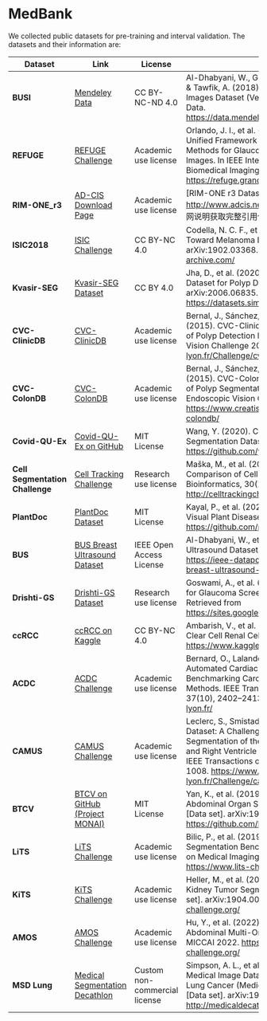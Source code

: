 # MedBank

We collected public datasets for pre-training and interval validation. The datasets and their information are:

| Dataset | Link | License | Reference |
| --- | --- | --- | --- |
| **BUSI** | [Mendeley Data](https://data.mendeley.com/datasets/8m4kqds53y/2) | CC BY-NC-ND 4.0 | Al-Dhabyani, W., Gomaa, M., Khaled, H., Fahmy, A., & Tawfik, A. (2018). BUSI: Breast Ultrasound Images Dataset (Version 2) [Data set]. Mendeley Data. https://data.mendeley.com/datasets/8m4kqds53y/2 |
| **REFUGE** | [REFUGE Challenge](https://refuge.grand-challenge.org/) | Academic use license | Orlando, J. I., et al. (2019). REFUGE Challenge: A Unified Framework for Evaluating Automated Methods for Glaucoma Assessment from Fundus Images. In IEEE International Symposium on Biomedical Imaging (ISBI), 2019. https://refuge.grand-challenge.org/ |
| **RIM-ONE_r3** | [AD-CIS Download Page](http://www.adcis.net/en/Download-Data/) | Academic use license | [RIM-ONE r3 Dataset]. (n.d.). Retrieved from http://www.adcis.net/en/Download-Data/ (请参照官网说明获取完整引用信息) |
| **ISIC2018** | [ISIC Challenge](https://challenge.isic-archive.com/) | CC BY-NC 4.0 | Codella, N. C. F., et al. (2018). Skin Lesion Analysis Toward Melanoma Detection: ISIC Challenge 2018. arXiv:1902.03368. https://challenge.isic-archive.com/ |
| **Kvasir-SEG** | [Kvasir-SEG Dataset](https://datasets.simula.no/kvasir-seg/) | CC BY 4.0 | Jha, D., et al. (2020). Kvasir-SEG: A Segmented Dataset for Polyp Detection and Segmentation. arXiv:2006.06835. https://datasets.simula.no/kvasir-seg/ |
| **CVC-ClinicDB** | [CVC-ClinicDB](https://www.creatis.insa-lyon.fr/Challenge/cvc-clinicdb/) | Academic use license | Bernal, J., Sánchez, A., Vilariño, F., & Sappa, A. (2015). CVC-ClinicDB: A Dataset for the Evaluation of Polyp Detection Methods. In MICCAI Endoscopic Vision Challenge 2015. https://www.creatis.insa-lyon.fr/Challenge/cvc-clinicdb/ |
| **CVC-ColonDB** | [CVC-ColonDB](https://www.creatis.insa-lyon.fr/Challenge/cvc-colondb/) | Academic use license | Bernal, J., Sánchez, A., Vilariño, F., & Sappa, A. (2015). CVC-ColonDB: A Dataset for the Evaluation of Polyp Segmentation Methods. In MICCAI Endoscopic Vision Challenge 2015. https://www.creatis.insa-lyon.fr/Challenge/cvc-colondb/ |
| **Covid-QU-Ex** | [Covid-QU-Ex on GitHub](https://github.com/yuanqing-wang/Covid-QU-Ex) | MIT License | Wang, Y. (2020). Covid-QU-Ex: A COVID-19 Lung Segmentation Dataset [Data set]. GitHub. https://github.com/yuanqing-wang/Covid-QU-Ex |
| **Cell Segmentation Challenge** | [Cell Tracking Challenge](http://celltrackingchallenge.net/) | Research use license | Maška, M., et al. (2014). A Benchmark for Comparison of Cell Tracking Algorithms. Bioinformatics, 30(11), 1609–1617. http://celltrackingchallenge.net/ |
| **PlantDoc** | [PlantDoc Dataset](https://github.com/pratikkayal/PlantDoc-Dataset) | MIT License | Kayal, P., et al. (2020). PlantDoc: A Dataset for Visual Plant Disease Detection [Data set]. GitHub. https://github.com/pratikkayal/PlantDoc-Dataset |
| **BUS** | [BUS Breast Ultrasound Dataset](https://ieee-dataport.org/open-access/bus-breast-ultrasound-dataset) | IEEE Open Access License | Al-Dhabyani, W., et al. (2018). BUS Breast Ultrasound Dataset [Data set]. IEEE DataPort. https://ieee-dataport.org/open-access/bus-breast-ultrasound-dataset |
| **Drishti-GS** | [Drishti-GS Dataset](https://sites.google.com/view/drishti-gs-dataset) | Research use license | Goswami, A., et al. (2018). Drishti-GS: A Database for Glaucoma Screening and Diagnosis [Data set]. Retrieved from https://sites.google.com/view/drishti-gs-dataset |
| **ccRCC** | [ccRCC on Kaggle](https://www.kaggle.com/datasets/ambarish/ccrcc) | CC BY-NC 4.0 | Ambarish, V., et al. (2020). ccRCC: A Dataset for Clear Cell Renal Cell Carcinoma [Data set]. Kaggle. https://www.kaggle.com/datasets/ambarish/ccrcc |
| **ACDC** | [ACDC Challenge](https://acdc.creatis.insa-lyon.fr/) | Academic use license | Bernard, O., Lalande, A., Zotti, C., et al. (2018). Automated Cardiac Diagnosis Challenge (ACDC): Benchmarking Cardiac Segmentation and Diagnosis Methods. IEEE Transactions on Medical Imaging, 37(10), 2402–2413. https://acdc.creatis.insa-lyon.fr/ |
| **CAMUS** | [CAMUS Challenge](https://www.creatis.insa-lyon.fr/Challenge/camus/) | Academic use license | Leclerc, S., Smistad, E., et al. (2019). The CAMUS Dataset: A Challenge for Fully Automatic Segmentation of the Left Ventricle, Myocardium, and Right Ventricle in Echocardiographic Images. IEEE Transactions on Medical Imaging, 38(4), 998–1008. https://www.creatis.insa-lyon.fr/Challenge/camus/ |
| **BTCV** | [BTCV on GitHub (Project MONAI)](https://github.com/Project-MONAI/BTCV) | MIT License | Yan, K., et al. (2019). BTCV: A Benchmark for Abdominal Organ Segmentation from CT Scans [Data set]. arXiv:1905.11086. https://github.com/Project-MONAI/BTCV |
| **LiTS** | [LiTS Challenge](https://www.lits-challenge.com/) | Academic use license | Bilic, P., et al. (2019). The Liver Tumor Segmentation Benchmark (LiTS). IEEE Transactions on Medical Imaging, 38(3), 1485–1497. https://www.lits-challenge.com/ |
| **KiTS** | [KiTS Challenge](https://kits19.grand-challenge.org/) | Academic use license | Heller, M., et al. (2019). The KiTS19 Challenge: Kidney Tumor Segmentation from CT Images [Data set]. arXiv:1904.00480. https://kits19.grand-challenge.org/ |
| **AMOS** | [AMOS Challenge](https://amos22.grand-challenge.org/) | Academic use license | Hu, Y., et al. (2022). The AMOS Challenge: Abdominal Multi-Organ Segmentation [Data set]. In MICCAI 2022. https://amos22.grand-challenge.org/ |
| **MSD Lung** | [Medical Segmentation Decathlon](http://medicaldecathlon.com/) | Custom non-commercial license | Simpson, A. L., et al. (2019). A Large Annotated Medical Image Dataset for the Segmentation of Lung Cancer (Medical Segmentation Decathlon) [Data set]. arXiv:1904.08763. http://medicaldecathlon.com/ |
